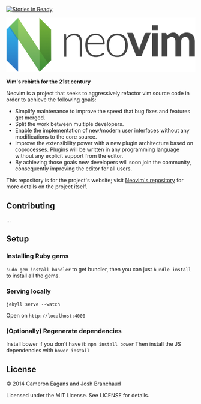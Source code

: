[![Stories in Ready](https://badge.waffle.io/neovim/neovim.github.io.png?label=ready&title=Ready)](https://waffle.io/neovim/neovim.github.io)

![Neovim Logo](logos/neovim-logo.png)

**Vim's rebirth for the 21st century**

Neovim is a project that seeks to aggressively refactor vim source code in
order to achieve the following goals:

* Simplify maintenance to improve the speed that bug fixes and features get
merged.
* Split the work between multiple developers.
* Enable the implementation of new/modern user interfaces without any
modifications to the core source.
* Improve the extensibility power with a new plugin architecture based on
coprocesses. Plugins will be written in any programming language without any
explicit support from the editor.
* By achieving those goals new developers will soon join the community,
consequently improving the editor for all users.

This repository is for the project's website; visit
[Neovim's repository](https://github.com/neovim/neovim) for more details on
the project itself.

## Contributing
...

## Setup
### Installing Ruby gems
`sudo gem install bundler` to get bundler, then you can just `bundle install` to install all the gems. 

### Serving locally
````
jekyll serve --watch
````
Open on `http://localhost:4000`

### (Optionally) Regenerate dependencies
Install bower if you don't have it:
````npm install bower```` 
Then install the JS dependencies with `bower install` 
## License

&copy; 2014 Cameron Eagans and Josh Branchaud

Licensed under the MIT License. See LICENSE for details.
